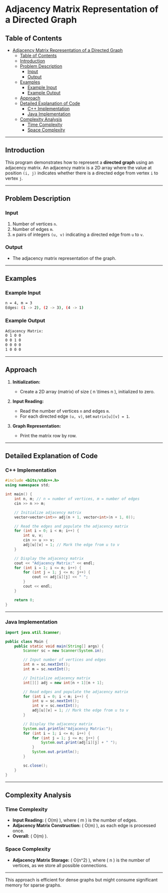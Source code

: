# Adjacency Matrix Representation of a Directed Graph

## Table of Contents

- [Adjacency Matrix Representation of a Directed Graph](#adjacency-matrix-representation-of-a-directed-graph)
  - [Table of Contents](#table-of-contents)
  - [Introduction](#introduction)
  - [Problem Description](#problem-description)
    - [Input](#input)
    - [Output](#output)
  - [Examples](#examples)
    - [Example Input](#example-input)
    - [Example Output](#example-output)
  - [Approach](#approach)
  - [Detailed Explanation of Code](#detailed-explanation-of-code)
    - [C++ Implementation](#c-implementation)
    - [Java Implementation](#java-implementation)
  - [Complexity Analysis](#complexity-analysis)
    - [Time Complexity](#time-complexity)
    - [Space Complexity](#space-complexity)

---

## Introduction

This program demonstrates how to represent a **directed graph** using an adjacency matrix. An adjacency matrix is a 2D array where the value at position `(i, j)` indicates whether there is a directed edge from vertex `i` to vertex `j`.

---

## Problem Description

### Input

1. Number of vertices `n`.
2. Number of edges `m`.
3. `m` pairs of integers `(u, v)` indicating a directed edge from `u` to `v`.

### Output

- The adjacency matrix representation of the graph.

---

## Examples

### Example Input

```bash
n = 4, m = 3
Edges: (1 -> 2), (2 -> 3), (4 -> 1)
```

### Example Output

```bash
Adjacency Matrix:
0 1 0 0
0 0 1 0
0 0 0 0
1 0 0 0
```

---

## Approach

1. **Initialization:**
   - Create a 2D array (matrix) of size \( n \times n \), initialized to zero.

2. **Input Reading:**
   - Read the number of vertices `n` and edges `m`.
   - For each directed edge `(u, v)`, set `matrix[u][v] = 1`.

3. **Graph Representation:**
   - Print the matrix row by row.

---

## Detailed Explanation of Code

### C++ Implementation

```cpp
#include <bits/stdc++.h>
using namespace std;

int main() {
    int n, m; // n = number of vertices, m = number of edges
    cin >> n >> m;

    // Initialize adjacency matrix
    vector<vector<int>> adj(n + 1, vector<int>(n + 1, 0));

    // Read the edges and populate the adjacency matrix
    for (int i = 0; i < m; i++) {
        int u, v;
        cin >> u >> v;
        adj[u][v] = 1; // Mark the edge from u to v
    }

    // Display the adjacency matrix
    cout << "Adjacency Matrix:" << endl;
    for (int i = 1; i <= n; i++) {
        for (int j = 1; j <= n; j++) {
            cout << adj[i][j] << " ";
        }
        cout << endl;
    }

    return 0;
}
```

---

### Java Implementation

```java
import java.util.Scanner;

public class Main {
    public static void main(String[] args) {
        Scanner sc = new Scanner(System.in);

        // Input number of vertices and edges
        int n = sc.nextInt();
        int m = sc.nextInt();

        // Initialize adjacency matrix
        int[][] adj = new int[n + 1][n + 1];

        // Read edges and populate the adjacency matrix
        for (int i = 0; i < m; i++) {
            int u = sc.nextInt();
            int v = sc.nextInt();
            adj[u][v] = 1; // Mark the edge from u to v
        }

        // Display the adjacency matrix
        System.out.println("Adjacency Matrix:");
        for (int i = 1; i <= n; i++) {
            for (int j = 1; j <= n; j++) {
                System.out.print(adj[i][j] + " ");
            }
            System.out.println();
        }

        sc.close();
    }
}
```

---

## Complexity Analysis

### Time Complexity

- **Input Reading:** \( O(m) \), where \( m \) is the number of edges.
- **Adjacency Matrix Construction:** \( O(m) \), as each edge is processed once.
- **Overall:** \( O(m) \).

### Space Complexity

- **Adjacency Matrix Storage:** \( O(n^2) \), where \( n \) is the number of vertices, as we store all possible connections.

---

This approach is efficient for dense graphs but might consume significant memory for sparse graphs.
